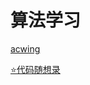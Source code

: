 # 算法学习
[acwing](https://www.acwing.com)

[⭐代码随想录](https://github.com/youngyangyang04/leetcode-master)
